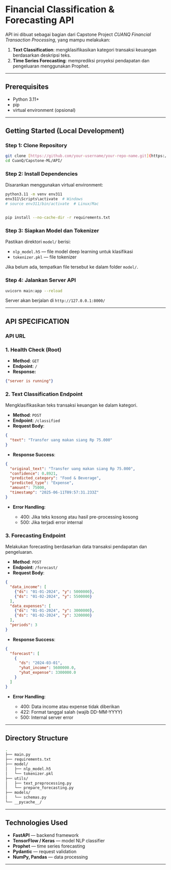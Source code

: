# Financial Classification & Forecasting API

API ini dibuat sebagai bagian dari Capstone Project *CUANQ Financial Transaction Processing*, yang mampu melakukan:

1. **Text Classification**: mengklasifikasikan kategori transaksi keuangan berdasarkan deskripsi teks.
2. **Time Series Forecasting**: memprediksi proyeksi pendapatan dan pengeluaran menggunakan Prophet.

---

## Prerequisites

* Python 3.11+
* pip
* virtual environment (opsional)

---

## Getting Started (Local Development)

### Step 1: Clone Repository

```bash
git clone [https://github.com/your-username/your-repo-name.git](https://github.com/dickysurya1/CuanQ.git)
cd CuanQ/Capstone-ML/API/
```

### Step 2: Install Dependencies

Disarankan menggunakan virtual environment:

```bash
python3.11 -m venv env311
env311\Scripts\activate  # Windows
# source env311/bin/activate  # Linux/Mac


pip install --no-cache-dir -r requirements.txt
```

### Step 3: Siapkan Model dan Tokenizer

Pastikan direktori `model/` berisi:

* `nlp_model.h5` — file model deep learning untuk klasifikasi
* `tokenizer.pkl` — file tokenizer

Jika belum ada, tempatkan file tersebut ke dalam folder `model/`.

### Step 4: Jalankan Server API

```bash
uvicorn main:app --reload
```

Server akan berjalan di `http://127.0.0.1:8000/`

---

## API SPECIFICATION

### API URL


### 1. Health Check (Root)

* **Method**: `GET`
* **Endpoint**: `/`
* **Response:**

```json
{"server is running"}
```

### 2. Text Classification Endpoint

Mengklasifikasikan teks transaksi keuangan ke dalam kategori.

* **Method**: `POST`
* **Endpoint**: `/classified`
* **Request Body**:

```json
{
  "text": "Transfer uang makan siang Rp 75.000"
}
```

* **Response Success**:

```json
{
  "original_text": "Transfer uang makan siang Rp 75.000",
  "confidence": 0.8921,
  "predicted_category": "Food & Beverage",
  "predicted_type": "Expense",
  "amount": 75000,
  "timestamp": "2025-06-11T09:57:31.233Z"
}
```

* **Error Handling**:

  * 400: Jika teks kosong atau hasil pre-processing kosong
  * 500: Jika terjadi error internal

### 3. Forecasting Endpoint

Melakukan forecasting berdasarkan data transaksi pendapatan dan pengeluaran.

* **Method**: `POST`
* **Endpoint**: `/forecast/`
* **Request Body**:

```json
{
  "data_income": [
    {"ds": "01-01-2024", "y": 5000000},
    {"ds": "01-02-2024", "y": 5500000}
  ],
  "data_expenses": [
    {"ds": "01-01-2024", "y": 3000000},
    {"ds": "01-02-2024", "y": 3200000}
  ],
  "periods": 3
}
```

* **Response Success**:

```json
{
  "forecast": [
    {
      "ds": "2024-03-01",
      "yhat_income": 5600000.0,
      "yhat_expense": 3300000.0
    }
  ]
}
```

* **Error Handling**:

  * 400: Data income atau expense tidak diberikan
  * 422: Format tanggal salah (wajib DD-MM-YYYY)
  * 500: Internal server error

---

## Directory Structure

```bash
.
├── main.py
├── requirements.txt
├── model/
│   ├── nlp_model.h5
│   └── tokenizer.pkl
├── utils/
│   ├── text_preprocessing.py
│   └── prepare_forecasting.py
├── models/
│   └── schemas.py
└── __pycache__/
```

---

## Technologies Used

* **FastAPI** — backend framework
* **TensorFlow / Keras** — model NLP classifier
* **Prophet** — time series forecasting
* **Pydantic** — request validation
* **NumPy, Pandas** — data processing

---

